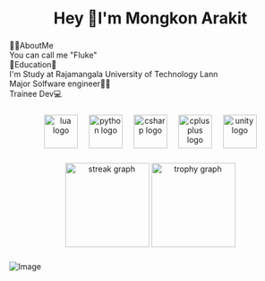 <h1 align="center">Hey 👋I'm Mongkon Arakit</h1>

###
<p align="left">🙋‍♂️AboutMe<br>You can call me "Fluke"<br>🏫Education🏫<br>I'm Study at Rajamangala University of Technology Lann<br>Major Solfware engineer👨‍💻<br>Trainee Dev💻</p>

###

<div align="center">
  <img src="https://cdn.jsdelivr.net/gh/devicons/devicon/icons/lua/lua-original.svg" height="60" alt="lua logo"  />
  <img width="12" />
  <img src="https://cdn.jsdelivr.net/gh/devicons/devicon/icons/python/python-original.svg" height="60" alt="python logo"  />
  <img width="12" />
  <img src="https://cdn.jsdelivr.net/gh/devicons/devicon/icons/csharp/csharp-original.svg" height="60" alt="csharp logo"  />
  <img width="12" />
  <img src="https://cdn.jsdelivr.net/gh/devicons/devicon/icons/cplusplus/cplusplus-original.svg" height="60" alt="cplusplus logo"  />
  <img width="12" />
  <img src="https://cdn.jsdelivr.net/gh/devicons/devicon/icons/unity/unity-original.svg" height="60" alt="unity logo"  />
</div>

###

<div align="center">
  <img src="https://streak-stats.demolab.com?user=Mongkol88&locale=en&mode=daily&theme=dracula&hide_border=false&border_radius=5&order=3" height="150" alt="streak graph"  />
  <img src="https://github-profile-trophy.vercel.app?username=Mongkol88&theme=dracula&column=-1&row=1&margin-w=8&margin-h=8&no-bg=false&no-frame=false&order=4" height="150" alt="trophy graph"  />
</div>

###
![Image](https://github.com/user-attachments/assets/adc9046c-5642-4cc3-a477-ee75b59f2aff)
